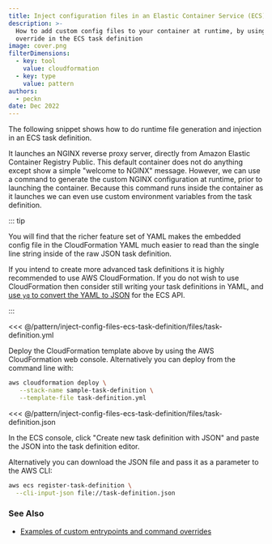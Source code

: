 ```yaml
---
title: Inject configuration files in an Elastic Container Service (ECS) task definition
description: >-
  How to add custom config files to your container at runtime, by using a command
  override in the ECS task definition
image: cover.png
filterDimensions:
  - key: tool
    value: cloudformation
  - key: type
    value: pattern
authors:
  - peckn
date: Dec 2022
---
```


The following snippet shows how to do runtime file generation and injection in an ECS task definition.

It launches an NGINX reverse proxy server, directly from Amazon Elastic Container Registry Public. This default container does not do anything except show a simple
"welcome to NGINX" message. However, we can use a command to generate the custom NGINX configuration at runtime, prior to launching the container. Because this command runs inside the container as it launches we can even use custom environment variables
from the task definition.

::: tip

You will find that the richer feature set of YAML makes the embedded
config file in the CloudFormation YAML much easier to read than
the single line string inside of the raw JSON task definition.

If you intend to create more advanced task definitions it is
highly recommended to use AWS CloudFormation. If you do not wish
to use CloudFormation
then consider still writing your task definitions in YAML, and [use `yq` to convert the YAML
to JSON](https://mikefarah.gitbook.io/yq/usage/convert#encode-json-simple) for the ECS API.

:::

<tabs>

<tab label='AWS CloudFormation'>

<<< @/pattern/inject-config-files-ecs-task-definition/files/task-definition.yml

Deploy the CloudFormation template above by using the AWS CloudFormation web console.
Alternatively you can deploy from the command line with:

```sh
aws cloudformation deploy \
   --stack-name sample-task-definition \
   --template-file task-definition.yml
```

</tab>

<tab label='Raw JSON'>

<<< @/pattern/inject-config-files-ecs-task-definition/files/task-definition.json

In the ECS console, click "Create new task definition with JSON" and paste the
JSON into the task definition editor.

Alternatively you can download the JSON file and pass it as a parameter to the AWS CLI:

```sh
aws ecs register-task-definition \
  --cli-input-json file://task-definition.json
```

</tab>

</tabs>

### See Also

- [Examples of custom entrypoints and command overrides](/pattern/ecs-entrypoint-command-task-definition)
